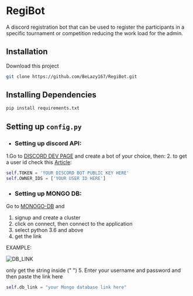 # RegiBot

A discord registration bot that can be used to register the participants in a specific tournament or competition reducing the work load for the admin.

## Installation

Download this project 

```bash
git clone https://github.com/BeLazy167/RegiBot.git
```

## Installing Dependencies

```bash
pip install requirements.txt
```

## Setting up `config.py`

- ### Setting up discord API:
1.Go to [DISCORD DEV PAGE](https://discord.com/developers/applications) and create a bot of your choice, then:
2. to get a user id check this [Article](https://medium.com/@Seth./how-to-retrieve-message-user-server-and-channel-ids-on-discord-3d83bd0327d4): 
```python
self.TOKEN = 'YOUR DISCORD BOT PUBLIC KEY HERE'
self.OWNER_IDS = ['YOUR USER ID HERE']
```

- ### Setting up MONGO DB:
Go to [MONOGO-DB](https://www.mongodb.com/) and 
1. signup and create a cluster 
2. click on connect, then connect to the application
3. select python 3.6 and above 
4. get the link 

EXAMPLE:

![DB_LINK](https://i.gyazo.com/247a79c3eb7c8a68a9623c408ad85c38.png)

only get the string inside (" ")
5. Enter your username and password and then paste the link here
```python
self.db_link = "your Mongo database link here"
```
